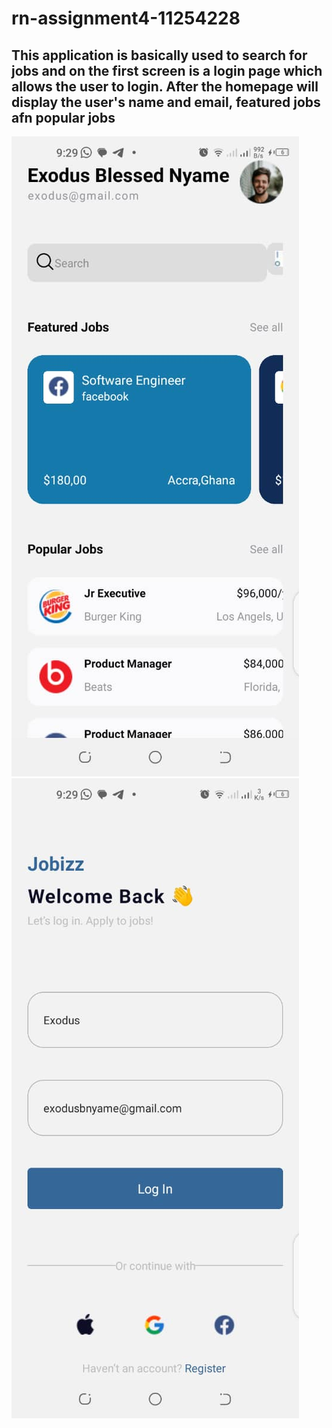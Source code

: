 # rn-assignment4-11254228
## This application is basically used to search for jobs and on the first screen is a login page which allows the user to login. After the homepage will display the user's name and email, featured jobs  afn popular jobs
![alt text](<WhatsApp Image 2024-06-19 at 21.38.34_b8e483f8.jpg>)
![alt text](<WhatsApp Image 2024-06-19 at 21.38.34_49f5860a.jpg>)